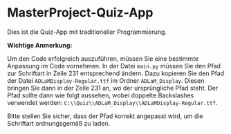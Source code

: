# MasterProject-Quiz-App

Dies ist die Quiz-App mit traditioneller Programmierung.

**Wichtige Anmerkung:**

Um den Code erfolgreich auszuführen, müssen Sie eine bestimmte Anpassung im Code vornehmen. In der Datei `main.py` müssen Sie den Pfad zur Schriftart in Zeile 231 entsprechend ändern. Dazu kopieren Sie den Pfad der Datei `ADLaMDisplay-Regular.ttf` im Ordner `ADLaM_Display`. Diesen bringen Sie dann in der Zeile 231 an, wo der ursprüngliche Pfad steht. Der Pfad sollte dann wie folgt aussehen, wobei doppelte Backslashes verwendet werden: `C:\\Quiz\\ADLaM_Display\\ADLaMDisplay-Regular.ttf`.

Bitte stellen Sie sicher, dass der Pfad korrekt angepasst wird, um die Schriftart ordnungsgemäß zu laden.


